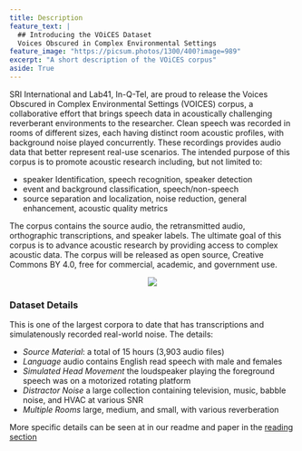 ```yaml
---
title: Description
feature_text: |
  ## Introducing the VOiCES Dataset
  Voices Obscured in Complex Environmental Settings
feature_image: "https://picsum.photos/1300/400?image=989"
excerpt: "A short description of the VOiCES corpus"
aside: True
---
```


SRI International and Lab41, In-Q-Tel, are proud to release the Voices Obscured in Complex Environmental Settings (VOICES) corpus, a collaborative effort that brings speech data in acoustically challenging reverberant environments to the researcher. Clean speech was recorded in rooms of different sizes, each having distinct room acoustic profiles, with background noise played concurrently. These recordings provides audio data that better represent real-use scenarios. The intended purpose of this corpus is to promote acoustic research including, but not limited to:

- speaker Identification, speech recognition, speaker detection
- event and background classification, speech/non-speech
- source separation and localization, noise reduction, general enhancement, acoustic quality metrics

The corpus contains the source audio, the retransmitted audio, orthographic transcriptions, and speaker labels. The ultimate goal of this corpus is to advance acoustic research by providing access to complex acoustic data. The corpus will be released as open source, Creative Commons BY 4.0, free for commercial, academic, and government use.

<p align="center"><img src="https://images-puremix.akamaized.net/cache/pmmodalimages/images/interface/images_articles/2013_10_08_mic_shootouts/3_mics_300_300.jpg"></p>

### Dataset Details

This is one of the largest corpora to date that has transcriptions and simulatenously recorded real-world noise. The details:

- *Source Material*: a total of 15 hours (3,903 audio files) 
- *Language* audio contains English read speech with male and females 
- *Simulated Head Movement* the loudspeaker playing the foreground speech was on a motorized rotating platform 
- *Distractor Noise* a large collection containing television, music, babble noise, and HVAC at various SNR
- *Multiple Rooms* large, medium, and small, with various reverberation

More specific details can be seen at in our readme and paper in the [reading section](/reading)


